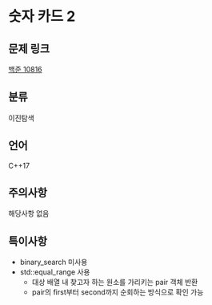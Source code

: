 # 숫자 카드 2
## 문제 링크
[백준 10816](https://www.acmicpc.net/problem/10816)
## 분류
이진탐색
## 언어
C++17
## 주의사항
해당사항 없음
## 특이사항
* binary_search 미사용
* std::equal_range 사용
  + 대상 배열 내 찾고자 하는 원소를 가리키는 pair 객체 반환
  + pair의 first부터 second까지 순회하는 방식으로 확인 가능